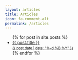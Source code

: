 ```yaml
---
layout: articles
title: Articles
icon: fa-comment-alt
permalink: /articles
---
```


<ul class="p-0 post-list d-flex justify-content-center text-center">
  {% for post in site.posts %}
    <li>
        <a class="text-dark post-link" href="{{ post.url }}">
        <span>{{ post.title }}</span>
        <br>
        <small class="fs-10 d-flex justify-content-center">{{ post.date | date: "%-d %B %Y" }}</small>
        </a>
    </li>
  {% endfor %}
</ul>
